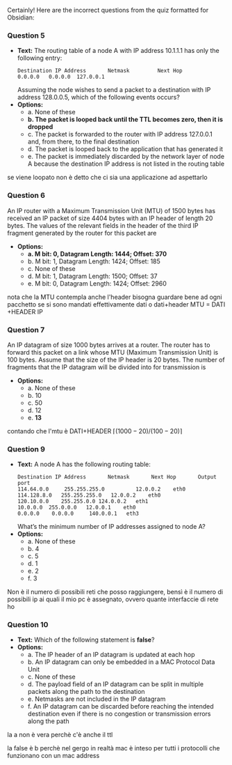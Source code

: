 Certainly! Here are the incorrect questions from the quiz formatted for Obsidian:

### Question 5
- **Text:** The routing table of a node A with IP address 10.1.1.1 has only the following entry:
  ```
  Destination IP Address       Netmask         Next Hop         
  0.0.0.0	0.0.0.0	 127.0.0.1
  ```
  Assuming the node wishes to send a packet to a destination with IP address 128.0.0.5, which of the following events occurs?
- **Options:**
  - a. None of these
  - **b. The packet is looped back until the TTL becomes zero, then it is dropped**
  - c. The packet is forwarded to the router with IP address 127.0.0.1 and, from there, to the final destination
  - d. The packet is looped back to the application that has generated it
  - e. The packet is immediately discarded by the network layer of node A because the destination IP address is not listed in the routing table
  
se viene loopato non è detto che ci sia una applicazione ad aspettarlo

### Question 6
An IP router with a Maximum Transmission Unit (MTU) of 1500 bytes has received an IP packet of size 4404 bytes with an IP header of length 20 bytes. The values of the relevant fields in the header of the third IP fragment generated by the router for this packet are

- **Options:**
  - **a. M bit: 0, Datagram Length: 1444; Offset: 370**
  - b. M bit: 1, Datagram Length: 1424; Offset: 185
  - c. None of these
  - d. M bit: 1, Datagram Length: 1500; Offset: 37
  - e. M bit: 0, Datagram Length: 1424; Offset: 2960

nota che la MTU contempla anche l'header bisogna guardare bene ad ogni pacchetto se si sono mandati effettivamente dati o dati+header 
MTU = DATI +HEADER IP


### Question 7
An IP datagram of size 1000 bytes arrives at a router. The router has to forward this packet on a link whose MTU (Maximum Transmission Unit) is 100 bytes. Assume that the size of the IP header is 20 bytes. The number of fragments that the IP datagram will be divided into for transmission is

- **Options:**
  - a. None of these
  - b. 10
  - c. 50
  - d. 12
  - e. **13**

 contando che l'mtu è DATI+HEADER $\lceil{(1000-20)/(100-20)}\rceil$

### Question 9
- **Text:** A node A has the following routing table:
  ```
  Destination IP Address       Netmask       Next Hop       Output port      
  114.64.0.0	 255.255.255.0      	12.0.0.2	eth0
  114.128.8.0	255.255.255.0	12.0.0.2	eth0
  120.10.0.0	255.255.0.0	124.0.0.2	eth1
  10.0.0.0	255.0.0.0	12.0.0.1	eth0
  0.0.0.0	 0.0.0.0	 140.0.0.1	 eth3
  ```
  What’s the minimum number of IP addresses assigned to node A?
- **Options:**
  - a. None of these
  - b. 4
  - c. 5
  - d. 1
  - e. 2
  - f. 3

Non è il numero di possibili reti che posso raggiungere, bensì è il numero di possibili ip ai quali il mio pc è assegnato, ovvero quante interfaccie di rete ho

### Question 10
- **Text:** Which of the following statement is **false**?
- **Options:**
  - a. The IP header of an IP datagram is updated at each hop
  - b. An IP datagram can only be embedded in a MAC Protocol Data Unit
  - c. None of these
  - d. The payload field of an IP datagram can be split in multiple packets along the path to the destination
  - e. Netmasks are not included in the IP datagram
  - f. An IP datagram can be discarded before reaching the intended destination even if there is no congestion or transmission errors along the path


la a non è vera perchè c'è anche il ttl

la false è b perchè  nel gergo in realtà mac è inteso per tutti i protocolli che funzionano con un mac address

